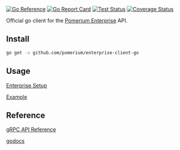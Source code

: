 [![Go Reference](https://pkg.go.dev/badge/github.com/pomerium/enterprise-client-go.svg)](https://pkg.go.dev/github.com/pomerium/enterprise-client-go)
[![Go Report Card](https://goreportcard.com/badge/github.com/pomerium/enterprise-client-go)](https://goreportcard.com/report/github.com/pomerium/enterprise-client-go)
[![Test Status](https://img.shields.io/github/workflow/status/pomerium/enterprise-client-go/test)](https://img.shields.io/github/workflow/status/pomerium/enterprise-client-go/test)
[![Coverage Status](https://coveralls.io/repos/github/pomerium/sdk-go/badge.svg)](https://coveralls.io/github/pomerium/sdk-go)

Official go client for the [Pomerium Enterprise](https://www.pomerium.com/enterprise/about.html) API.

## Install

```bash
go get -u github.com/pomerium/enterprise-client-go
```

## Usage

[Enterprise Setup](https://pomerium.io/enterprise/api.html)

[Example](https://github.com/pomerium/enterprise-client-go/blob/master/example/main.go)

## Reference

[gRPC API Reference](https://github.com/pomerium/enterprise-client/blob/master/API.md)

[godocs](https://pkg.go.dev/github.com/pomerium/enterprise-client-go)
